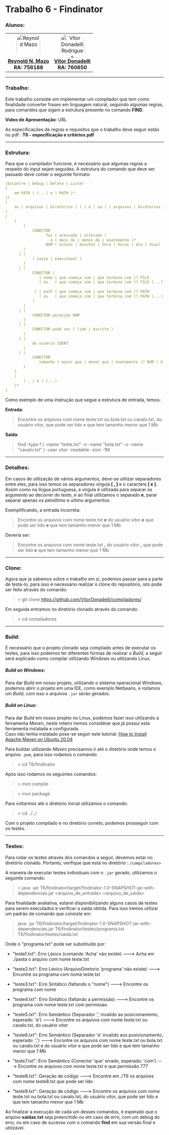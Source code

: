 # Trabalho 6 - Findinator

###   Alunos:
<table>
  <tr>
    <td align="center">
        <a href="#">
            <img style="border-radius: 25%" src="https://avatars.githubusercontent.com/u/37456066?v=4" width="75px;" alt="Reynold Mazo"/><br>
        <sub>
           <a href="https://github.com/reynold125"><b>Reynold N. Mazo</b></a><br>
           <b>RA: 756188</b>
        </sub>
      </a>
    </td>
    <td align="center">
      <a href="#">
        <img style="border-radius: 25%" src="https://avatars.githubusercontent.com/u/40279487?v=4" width="75px;" alt="Vitor Donadelli Rodrigues"/><br>
        <sub>
          <a href="https://github.com/VitorDonadelli"><b>Vitor Donadelli</b></a><br>
           <b>RA: 760650</b>
        </sub>
      </a>
    </td>
  </tr>
</table>

---
### Trabalho:
Este trabalho consiste em implementar um compilador que tem como finalidade converter frases em linguagem natural, seguindo algumas regras, para comandos que sigam a estrutura presente no comando **FIND**.

**Video de Apresentação**: URL

As especificações de regras e requisitos que o trabalho deve seguir estão no pdf : **T6 - especificação e critérios.pdf**

---
### Estrutura:
Para que o compilador funcione, é necessário que algumas regras a respeito do input sejam seguidas.
A estrutura do comando que deve ser passado deve conter o seguinte formato:

```yaml
(Encontre | Debug | Delete | Liste)
(
    em PATH ( ( , | e ) PATH )*
)?
(
    os ( arquivos | diretorios ) ( ( e | ou ) ( arquivos | diretorios ) )? 
)
(
    (
        (
            CONECTOR 
                  foi ( acessado | alterado ) 
                    a ( mais de | menos de | exatemente )? 
                  NUM ( minuto | minutos | hora | horas | dia | dias)
        )
      | (
            ( vazio | executavel )
        )
      | (
            CONECTOR (
               ( nome ( que começa com | que termina com )? FILE 
               ( ou   ( que começa com | que termina com )? FILE (...)? )? )
                
             | ( path ( que começa com | que termina com )? PATH 
               ( ou   ( que começa com | que termina com )? PATH (...)? )? )
            )
        )
      | (
            CONECTOR permição NUM
        )
      | (
            CONECTOR pode ser ( lido | escrito )
        )
      | (
            do usuário IDENT
        )
      | (
            CONECTOR 
               tamanho ( maior que | menor que | exatamente )? NUM ( b | Kb | Mb | Gb )
        )
    )
    (
        ( , | e ) (...)
    )*
)
```

Como exemplo de uma instrução que segue a estrutura de entrada, temos: 

**Entrada**:
>  Encontre os arquivos com nome teste.txt ou bola.txt ou cavalo.txt, do usuário vitor, que pode ser lido e que tem tamanho menor que 1 Mb

**Saida**:
> find -type f \( -name "teste.txt" -o -name "bola.txt" -o -name "cavalo.txt" \) -user vitor -readable -size -1M 

---
### Detalhes:
Em casos de utilização de vários argumentos, deve-se utilizar separadores entre eles, para isso temos os separadores virgula **[ , ]** e o caractere **[ e ]**. Assim como na língua portuguesa, a virgula é utilizada para separar os argumento ao decorrer do texto, e ao final utilizamos o separado **e**, parar separar  apenas os penúltimo e ultimo argumentos.

Exemplificando, a entrada incorreta:
> Encontre os arquivos com nome teste.txt **e** do usuário vitor **e** que pode ser lido **e** que tem tamanho menor que 1 Mb

Deveria ser:
> Encontre os arquivos com nome teste.txt **,** do usuário vitor **,** que pode ser lido **e** que tem tamanho menor que 1 Mb

---
### Clone:
Agora que ja sabemos sobre o trabalho em si, podemos passar para a parte de testa-lo, para isso é necessário realizar o clone do repositório, isto pode ser feito através do comando:
> \> git clone https://github.com/VitorDonadelli/compiladores/

Em seguida entramos no diretório clonado através do comando:
> \> cd compiladores

---
### Build:
É necessário que o projeto clonado seja compilado antes de executar os testes, para isso podemos ter diferentes formas de realizar o *Build*, a seguir será explicado como compilar utilizando Windows ou utilizando Linux.

#####  Build on Windows:
Para dar *Build* em nosso projeto, utilizando o sistema operacional Windows, podemos abrir o projeto em uma IDE, como exemplo Netbeans, e rodamos um *Build*, com isso o arquivos ```.jar``` serão gerados.

#####  Build on Linux:
Para dar *Build* em nosso projeto no Linux, podemos fazer isso utilizando a ferramenta *Maven*, neste roteiro iremos considerar que já possui esta ferramenta instalada e configurada.  
Caso não tenha instalado pose-se seguir este tutorial: [How to Install Apache Maven on Ubuntu 20.04](https://www.rosehosting.com/blog/how-to-install-apache-maven-on-ubuntu-20-04/)

Para buildar utilizando *Maven* precisamos ir até o diretório onde temos o arquivo ```.pom```, para isso rodamos o comando: 
> \> cd  T6/findinator

Após isso rodamos os seguintes comandos:
> \> mvn compile  

>\> mvn package

Para voltarmos até o diretório inicial utilizamos o comando: 
>\> cd ../../

Com o projeto compilado e no diretório correto, podemos prosseguir com os testes.

---
### Testes:
Para rodar os testes através dos comandos a seguir, devemos estar no diretório clonado. Portanto, verifique que está no diretório : ```/compiladores>```

A maneira de executar testes individuais com o ```.jar``` gerado, utilizamos o seguinte comando: 

> \> java -jar T6/findinator/target/findinator-1.0-SNAPSHOT-jar-with-dependencies.jar <arquivo_de_entrada> <arquivo_de_saida>

Para finalidade avaliativa, estarei disponibilizando alguns casos de testes para serem executados e verificar a saída obtida. Para isso iremos utilizar um padrão de comando que consiste em:

> java -jar T6/findinator/target/findinator-1.0-SNAPSHOT-jar-with-dependencies.jar T6/findinator/testes/programa.txt T6/findinator/testes/saida.txt

Onde o "programa.txt" pode ser substituído por:  

- "teste1.txt": Erro Léxico (comando 'Acha' não existe)
---> Acha em ./pasta o arquivo com nome teste.txt

- "teste2.txt": Erro Léxico (ArquivoDiretorio 'programa' não existe)
---> Encontre os programa com nome teste.txt

- "teste3.txt": Erro Sintático (faltando o "nome")
---> Encontre os programa com nome 

- "teste4.txt": Erro Sintático (faltando a permissão)
---> Encontre os programa com nome teste.txt com permissao

- "teste5.txt": Erro Semântico (Separador ',' invalido ao posicionamento, esperado: 'e')
---> Encontre os arquivos com nome teste.txt ou cavalo.txt, do usuário vitor

- "teste6.txt": Erro Semântico (Separador 'e' invalido aos posicionamento, esperado: ',')
---> Encontre os arquivos com nome teste.txt ou bola.txt ou cavalo.txt e do usuário vitor e que pode ser lido e que tem tamanho menor que 1 Mb

- "teste7.txt": Erro Semântico (Conector 'que' errado, esperado: 'com')
---> Encontre os arquivos com nome teste.txt e que permissão 777

- "teste8.txt": Geração de código 
---> Encontre em ./T6 os arquivos com nome teste8.txt que pode ser lido

- "teste9.txt": Geração de código 
---> Encontre os arquivos com nome teste.txt ou bola.txt ou cavalo.txt, do usuário vitor, que pode ser lido e que tem tamanho menor que 1 Mb

Ao finalizar a execução de cada um desses comandos, é esperado que o arquivo **saidas.txt** seja preenchido ou em caso de erro, com um debug do erro, ou em caso de sucesso com o comando **find** em sua versão final e utilizável.